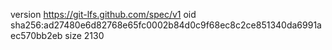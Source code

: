 version https://git-lfs.github.com/spec/v1
oid sha256:ad27480e6d82768e65fc0002b84d0c9f68ec8c2ce851340da6991aec570bb2eb
size 2130
